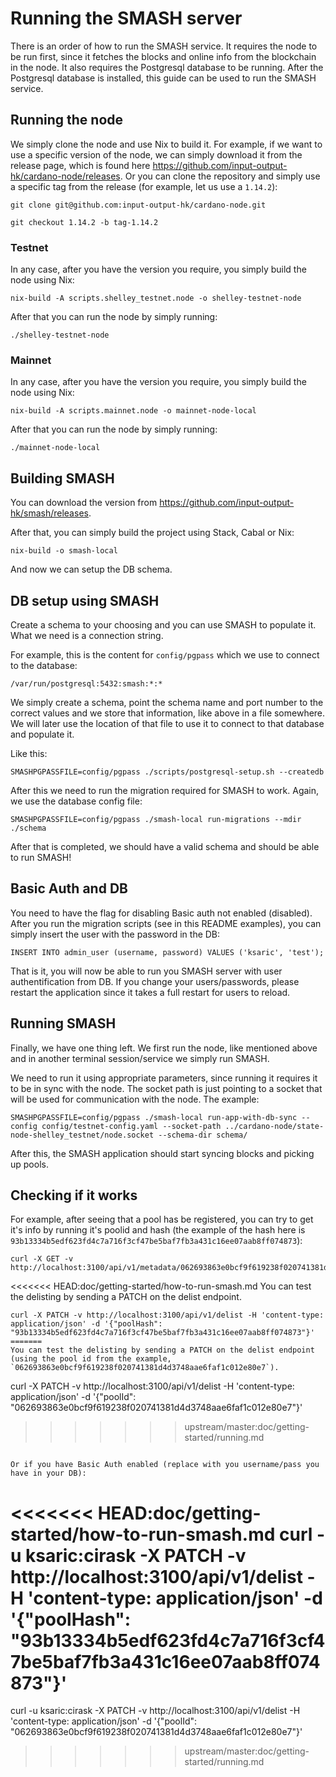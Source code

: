 # Running the SMASH server

There is an order of how to run the SMASH service.
It requires the node to be run first, since it fetches the blocks and online info from the blockchain 
in the node.
It also requires the Postgresql database to be running.
After the Postgresql database is installed, this guide can be used to run the SMASH service.

## Running the node

We simply clone the node and use Nix to build it.
For example, if we want to use a specific version of the node, we can simply download it from the release page,
which is found here https://github.com/input-output-hk/cardano-node/releases.
Or you can clone the repository and simply use a specific tag from the release (for example, let us use a `1.14.2`):
```
git clone git@github.com:input-output-hk/cardano-node.git

git checkout 1.14.2 -b tag-1.14.2
```

### Testnet

In any case, after you have the version you require, you simply build the node using Nix:
```
nix-build -A scripts.shelley_testnet.node -o shelley-testnet-node
```

After that you can run the node by simply running:
```
./shelley-testnet-node
```

### Mainnet

In any case, after you have the version you require, you simply build the node using Nix:
```
nix-build -A scripts.mainnet.node -o mainnet-node-local
```

After that you can run the node by simply running:
```
./mainnet-node-local
```

## Building SMASH

You can download the version from https://github.com/input-output-hk/smash/releases.

After that, you can simply build the project using Stack, Cabal or Nix:
```
nix-build -o smash-local
```

And now we can setup the DB schema.

## DB setup using SMASH

Create a schema to your choosing and you can use SMASH to populate it.
What we need is a connection string.

For example, this is the content for `config/pgpass` which we use to connect to the database:
```
/var/run/postgresql:5432:smash:*:*
```

We simply create a schema, point the schema name and port number to the correct values and we store that
information, like above in a file somewhere. We will later use the location of that file to use it to
connect to that database and populate it.

Like this:
```
SMASHPGPASSFILE=config/pgpass ./scripts/postgresql-setup.sh --createdb
```

After this we need to run the migration required for SMASH to work. Again, we use the database config file:
```
SMASHPGPASSFILE=config/pgpass ./smash-local run-migrations --mdir ./schema
```

After that is completed, we should have a valid schema and should be able to run SMASH!

## Basic Auth and DB

You need to have the flag for disabling Basic auth not enabled (disabled).
After you run the migration scripts (see in this README examples), you can simply insert the user with the password in the DB:
```
INSERT INTO admin_user (username, password) VALUES ('ksaric', 'test');
```

That is it, you will now be able to run you SMASH server with user authentification from DB.
If you change your users/passwords, please restart the application since it takes a full restart for users to reload.

## Running SMASH

Finally, we have one thing left.
We first run the node, like mentioned above and in another terminal session/service we simply run SMASH.

We need to run it using appropriate parameters, since running it requires it to be in sync with the node.
The socket path is just pointing to a socket that will be used for communication with the node.
The example:
```
SMASHPGPASSFILE=config/pgpass ./smash-local run-app-with-db-sync --config config/testnet-config.yaml --socket-path ../cardano-node/state-node-shelley_testnet/node.socket --schema-dir schema/
```

After this, the SMASH application should start syncing blocks and picking up pools.

## Checking if it works

For example, after seeing that a pool has be registered, you can try to get it's info by running it's poolid and hash (the example of the hash here is `93b13334b5edf623fd4c7a716f3cf47be5baf7fb3a431c16ee07aab8ff074873`):
```
curl -X GET -v http://localhost:3100/api/v1/metadata/062693863e0bcf9f619238f020741381d4d3748aae6faf1c012e80e7/93b13334b5edf623fd4c7a716f3cf47be5baf7fb3a431c16ee07aab8ff074873
```

<<<<<<< HEAD:doc/getting-started/how-to-run-smash.md
You can test the delisting by sending a PATCH on the delist endpoint.
```
curl -X PATCH -v http://localhost:3100/api/v1/delist -H 'content-type: application/json' -d '{"poolHash": "93b13334b5edf623fd4c7a716f3cf47be5baf7fb3a431c16ee07aab8ff074873"}'
=======
You can test the delisting by sending a PATCH on the delist endpoint (using the pool id from the example, `062693863e0bcf9f619238f020741381d4d3748aae6faf1c012e80e7`).
```
curl -X PATCH -v http://localhost:3100/api/v1/delist -H 'content-type: application/json' -d '{"poolId": "062693863e0bcf9f619238f020741381d4d3748aae6faf1c012e80e7"}'
>>>>>>> upstream/master:doc/getting-started/running.md
```

Or if you have Basic Auth enabled (replace with you username/pass you have in your DB):
```
<<<<<<< HEAD:doc/getting-started/how-to-run-smash.md
curl -u ksaric:cirask -X PATCH -v http://localhost:3100/api/v1/delist -H 'content-type: application/json' -d '{"poolHash": "93b13334b5edf623fd4c7a716f3cf47be5baf7fb3a431c16ee07aab8ff074873"}'
=======
curl -u ksaric:cirask -X PATCH -v http://localhost:3100/api/v1/delist -H 'content-type: application/json' -d '{"poolId": "062693863e0bcf9f619238f020741381d4d3748aae6faf1c012e80e7"}'
>>>>>>> upstream/master:doc/getting-started/running.md
```

